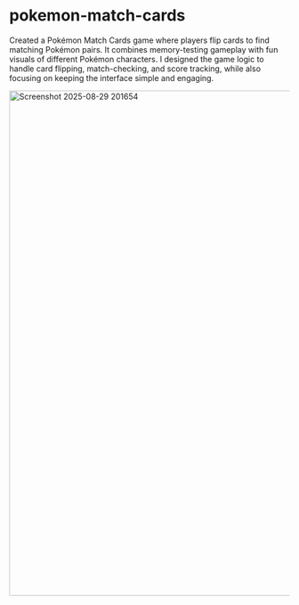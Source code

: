 # pokemon-match-cards
Created a Pokémon Match Cards game where players flip cards to find matching Pokémon pairs. It combines memory-testing gameplay with fun visuals of different Pokémon characters. I designed the game logic to handle card flipping, match-checking, and score tracking, while also focusing on keeping the interface simple and engaging.

<img width="1895" height="907" alt="Screenshot 2025-08-29 201654" src="https://github.com/user-attachments/assets/3f98f63c-3990-42b8-85ca-e5ecb5009934" />
